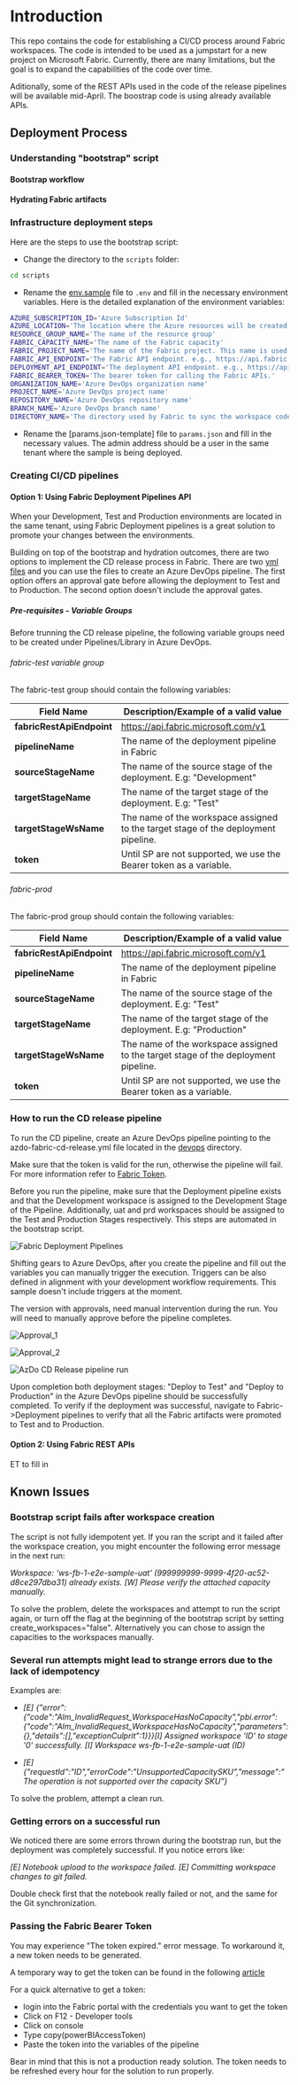 # Introduction 

This repo contains the code for establishing a CI/CD process around Fabric workspaces. The code is intended to be used as a jumpstart for a new project on Microsoft Fabric. Currently, there are many limitations, but the goal is to expand the capabilities of the code over time.

Aditionally, some of the REST APIs used in the code of the release pipelines will be available mid-April.
The boostrap code is using already available APIs.

## Deployment Process

### Understanding "bootstrap" script

#### Bootstrap workflow

#### Hydrating Fabric artifacts

### Infrastructure deployment steps

Here are the steps to use the bootstrap script:

- Change the directory to the `scripts` folder:

```bash
cd scripts
```

- Rename the [env.sample](./.env.sample) file to `.env` and fill in the necessary environment variables. Here is the detailed explanation of the environment variables:

```bash
AZURE_SUBSCRIPTION_ID='Azure Subscription Id'
AZURE_LOCATION='The location where the Azure resources will be created'
RESOURCE_GROUP_NAME='The name of the resource group'
FABRIC_CAPACITY_NAME='The name of the Fabric capacity'
FABRIC_PROJECT_NAME='The name of the Fabric project. This name is used for naming the Fabric resources.'
FABRIC_API_ENDPOINT='The Fabric API endpoint. e.g., https://api.fabric.microsoft.com/v1'
DEPLOYMENT_API_ENDPOINT='The deployment API endpoint. e.g., https://api.powerbi.com/v1.0/myorg/pipelines'
FABRIC_BEARER_TOKEN='The bearer token for calling the Fabric APIs.'
ORGANIZATION_NAME='Azure DevOps organization name'
PROJECT_NAME='Azure DevOps project name'
REPOSITORY_NAME='Azure DevOps repository name'
BRANCH_NAME='Azure DevOps branch name'
DIRECTORY_NAME='The directory used by Fabric to sync the workspace code. Can be "/" or any other sub-directory.'
```

- Rename the [params.json-template] file to `params.json` and fill in the necessary values. The admin address should be a user in the same tenant where the sample is being deployed.

### Creating CI/CD pipelines

#### Option 1: Using Fabric Deployment Pipelines API

When your Development, Test and Production environments are located in the same tenant, using Fabric Deployment pipelines is a great solution to promote your changes between the environments.

Building on top of the bootstrap and hydration outcomes, there are two options to implement the CD release process in Fabric.
There are two [yml files](./devops/) and you can use the files to create an Azure DevOps pipeline. The first option offers an approval gate before allowing the deployment to Test and to Production. The second option doesn't include the approval gates.

##### Pre-requisites - Variable Groups

Before trunning the CD release pipeline, the following variable groups need to be created under Pipelines/Library in Azure DevOps.

###### fabric-test variable group

The fabric-test group should contain the following variables:

|**Field Name**|**Description/Example of a valid value**|
|--------------|-------------------------|
|**fabricRestApiEndpoint** | https://api.fabric.microsoft.com/v1 |
|**pipelineName** | The name of the deployment pipeline in Fabric |
|**sourceStageName** | The name of the source stage of the deployment. E.g: "Development"|
|**targetStageName** | The name of the target stage of the deployment. E.g: "Test"|
|**targetStageWsName** | The name of the workspace assigned to the target stage of the deployment pipeline.|
|**token** | Until SP are not supported, we use the Bearer token as a variable.|

###### fabric-prod

The fabric-prod group should contain the following variables:

|**Field Name**|**Description/Example of a valid value**|
|--------------|-------------------------|
|**fabricRestApiEndpoint** | https://api.fabric.microsoft.com/v1 |
|**pipelineName** | The name of the deployment pipeline in Fabric |
|**sourceStageName** | The name of the source stage of the deployment. E.g: "Test"|
|**targetStageName** | The name of the target stage of the deployment. E.g: "Production"|
|**targetStageWsName** | The name of the workspace assigned to the target stage of the deployment pipeline.|
|**token** | Until SP are not supported, we use the Bearer token as a variable.|

### How to run the CD release pipeline

To run the CD pipeline, create an Azure DevOps pipeline pointing to the azdo-fabric-cd-release.yml file located in the [devops](./devops/) directory.

Make sure that the token is valid for the run, otherwise the pipeline will fail. For more information refer to [Fabric Token](#passing-the-fabric-bearer-token).

Before you run the pipeline, make sure that the Deployment pipeline exists and that the Development workspace is assigned to the Development Stage of the Pipeline. Additionally, uat and prd workspaces should be assigned to the Test and Production Stages respectively. This steps are automated in the bootstrap script.

![Fabric Deployment Pipelines](./images/dep_pipeline.png)

Shifting gears to Azure DevOps, after you create the pipeline and fill out the variables you can manually trigger the execution.
Triggers can be also defined in alignment with your development workflow requirements. This sample doesn't include triggers at the moment.

The version with approvals, need manual intervention during the run. You will need to manually approve before the pipeline completes.

![Approval_1](./images/manual_approval.png)

![Approval_2](./images/manual_approval_2.png)

![AzDo CD Release pipeline run](./images/azdo_pipeline_execution.png)

Upon completion  both deployment stages: "Deploy to Test" and "Deploy to Production"  in the Azure DevOps pipeline should be successfully completed. To verify if the deployment was successful, navigate to Fabric->Deployment pipelines to verify that all the Fabric artifacts were promoted to Test and to Production.

#### Option 2: Using Fabric REST APIs

ET to fill in

## Known Issues

### Bootstrap script fails after workspace creation

The script is not fully idempotent yet. If you ran the script and it failed after the workspace creation, you might encounter the following error message in the next run:

*Workspace: 'ws-fb-1-e2e-sample-uat' (999999999-9999-4f20-ac52-d8ce297dba31) already exists.
[W] Please verify the attached capacity manually.*

To solve the problem, delete the workspaces and attempt to run the script again, or turn off the flag at the beginning of the bootstrap script by setting create_workspaces="false". Alternatively you can chose to assign the capacities to the workspaces manually.

### Several run attempts might lead to strange errors due to the lack of idempotency

Examples are:

- *[E] {"error":{"code":"Alm_InvalidRequest_WorkspaceHasNoCapacity","pbi.error":{"code":"Alm_InvalidRequest_WorkspaceHasNoCapacity","parameters":{},"details":[],"exceptionCulprit":1}}}[I] Assigned workspace 'ID' to stage '0' successfully.
[I] Workspace ws-fb-1-e2e-sample-uat (ID)*

- *[E] {"requestId":"ID","errorCode":"UnsupportedCapacitySKU","message":"The operation is not supported over the capacity SKU"}*

To solve the problem, attempt a clean run.

### Getting errors on a successful run

We noticed there are some errors thrown during the bootstrap run, but the deployment was completely successful.
If you notice errors like:

*[E] Notebook upload to the workspace failed.
[E] Committing workspace changes to git failed.*

Double check first that the notebook really failed or not, and the same for the Git synchronization.

### Passing the Fabric Bearer Token

You may experience "The token expired." error message. To workaround it, a new token needs to be generated.

A temporary way to get the token can be found in the following [article](https://learn.microsoft.com/rest/api/fabric/articles/get-started/fabric-api-quickstart#c-code-sample-for-acquiring-a-microsoft-entra-access-token)

For a quick alternative to get a token:

- login into the Fabric portal with the credentials you want to get the token
- Click on F12 - Developer tools
- Click on console
- Type copy(powerBIAccessToken)
- Paste the token into the variables of the pipeline

Bear in mind that this is not a production ready solution. The token needs to be refreshed every hour for the solution to run properly.
